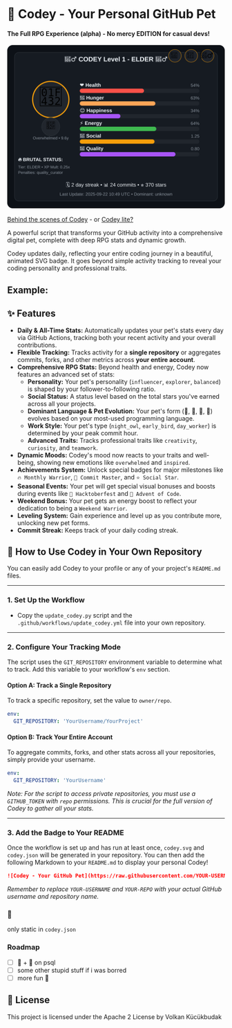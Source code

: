 # 🐾 Codey - Your Personal GitHub Pet

#### The Full RPG Experience (alpha)  - No mercy EDITION for casual devs!

![Codey - Your GitHub Pet](codey.svg)

[Behind the scenes of Codey](Behind-the-Scenes.md) - or [Codey lite?](https://github.com/VolkanSah/Codey/tree/the-idea)


A powerful script that transforms your GitHub activity into a comprehensive digital pet, complete with deep RPG stats and dynamic growth.

Codey updates daily, reflecting your entire coding journey in a beautiful, animated SVG badge. It goes beyond simple activity tracking to reveal your coding personality and professional traits.

## Example:

## ✨ Features

* **Daily & All-Time Stats:** Automatically updates your pet's stats every day via GitHub Actions, tracking both your recent activity and your overall contributions.
* **Flexible Tracking:** Tracks activity for a **single repository** or aggregates commits, forks, and other metrics across **your entire account**.
* **Comprehensive RPG Stats:** Beyond health and energy, Codey now features an advanced set of stats:
    * **Personality:** Your pet's personality (`influencer`, `explorer`, `balanced`) is shaped by your follower-to-following ratio.
    * **Social Status:** A status level based on the total stars you've earned across all your projects.
    * **Dominant Language & Pet Evolution:** Your pet's form (🐍, 🦊, 🦀, 🐹) evolves based on your most-used programming language.
    * **Work Style:** Your pet's type (`night_owl`, `early_bird`, `day_worker`) is determined by your peak commit hour.
    * **Advanced Traits:** Tracks professional traits like `creativity`, `curiosity`, and `teamwork`.
* **Dynamic Moods:** Codey's mood now reacts to your traits and well-being, showing new emotions like `overwhelmed` and `inspired`.
* **Achievements System:** Unlock special badges for major milestones like `🔥 Monthly Warrior`, `💯 Commit Master`, and `⭐ Social Star`.
* **Seasonal Events:** Your pet will get special visual bonuses and boosts during events like `🎃 Hacktoberfest` and `🎄 Advent of Code`.
* **Weekend Bonus:** Your pet gets an energy boost to reflect your dedication to being a `Weekend Warrior`.
* **Leveling System:** Gain experience and level up as you contribute more, unlocking new pet forms.
* **Commit Streak:** Keeps track of your daily coding streak.

## 🚀 How to Use Codey in Your Own Repository

You can easily add Codey to your profile or any of your project's `README.md` files.

---

### 1\. Set Up the Workflow

* Copy the `update_codey.py` script and the `.github/workflows/update_codey.yml` file into your own repository.

---

### 2\. Configure Your Tracking Mode

The script uses the `GIT_REPOSITORY` environment variable to determine what to track. Add this variable to your workflow's `env` section.

#### Option A: Track a Single Repository

To track a specific repository, set the value to `owner/repo`.

```yaml
env:
  GIT_REPOSITORY: 'YourUsername/YourProject'
````

#### Option B: Track Your Entire Account

To aggregate commits, forks, and other stats across all your repositories, simply provide your username.

```yaml
env:
  GIT_REPOSITORY: 'YourUsername'
```

*Note: For the script to access private repositories, you must use a `GITHUB_TOKEN` with `repo` permissions. This is crucial for the full version of Codey to gather all your stats.*

-----

### 3\. Add the Badge to Your README

Once the workflow is set up and has run at least once, `codey.svg` and `codey.json` will be generated in your repository. You can then add the following Markdown to your `README.md` to display your personal Codey\!

```markdown
![Codey - Your GitHub Pet](https://raw.githubusercontent.com/YOUR-USERNAME/YOUR-REPO/main/codey.svg)
```

*Remember to replace `YOUR-USERNAME` and `YOUR-REPO` with your actual GitHub username and repository name.*


### 🧠
only static in `codey.json`

### Roadmap
- [ ] 🚤 + 🧠 on psql
- [ ] some other stupid stuff if i was borred
- [ ] more fun 🥳

## 📝 License

This project is licensed under the Apache 2 License by Volkan Kücükbudak






